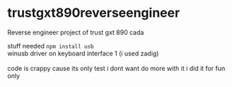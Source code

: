 # trustgxt890reverseengineer
Reverse engineer project of trust gxt 890 cada

stuff needed  `npm install usb`<br/>winusb driver on keyboard interface 1 (i used zadig)
<br/><br/>code is crappy cause its only test i dont want do more with it i did it for fun only
